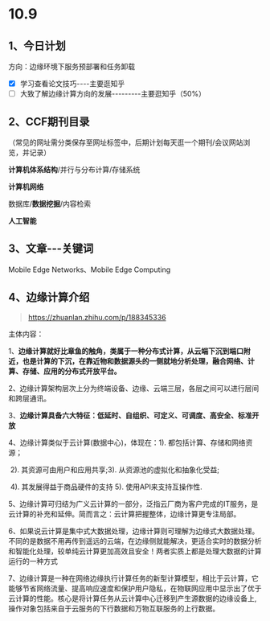 # 10.9

## 1、今日计划

方向：边缘环境下服务预部署和任务卸载

- [x] 学习查看论文技巧----主要逛知乎
- [ ] 大致了解边缘计算方向的发展---------主要逛知乎（50%）

## 2、CCF期刊目录

（常见的网址需分类保存至网址标签中，后期计划每天逛一个期刊/会议网站浏览，并记录）

**计算机体系结构**/并行与分布计算/存储系统

**计算机网络** 

数据库/**数据挖掘**/内容检索

**人工智能**

## 3、文章---关键词

Mobile Edge Networks、Mobile Edge Computing

## 4、边缘计算介绍

> https://zhuanlan.zhihu.com/p/188345336

主体内容：

1、**边缘计算就好比章鱼的触角，类属于一种分布式计算，从云端下沉到端口附近，也是计算的下沉，在靠近物和数据源头的一侧就地分析处理，融合网络、计算、存储、应用的分布式开放平台。**

2、边缘计算架构层次上分为终端设备、边缘、云端三层，各层之间可以进行层间和跨层通讯。

3、**边缘计算具备六大特征：低延时、自组织、可定义、可调度、高安全、标准开放**

4、边缘计算类似于云计算(数据中心)，体现在：1). 都包括计算、存储和网络资源；

​	2). 其资源可由用户和应用共享;3). 从资源池的虚拟化和抽象化受益;

​	4). 其发展得益于商品硬件的支持 5). 使用API来支持互操作性.

5、边缘计算可归结为广义云计算的一部分，泛指云厂商为客户完成的IT服务，是云计算的补充和延伸。简而言之：云计算把握整体，边缘计算更专注局部。

6、如果说云计算是集中式大数据处理，边缘计算则可理解为边缘式大数据处理。不同的是数据不用再传到遥远的云端，在边缘侧就能解决，更适合实时的数据分析和智能化处理，较单纯云计算更加高效且安全！两者实质上都是处理大数据的计算运行的一种方式

7、边缘计算是一种在网络边缘执行计算任务的新型计算模型，相比于云计算，它能够节省网络流量、提高响应速度和保护用户隐私，在物联网应用中显示出了优于云计算的性能。核心是将计算任务从云计算中心迁移到产生源数据的边缘设备上, 操作对象包括来自于云服务的下行数据和万物互联服务的上行数据。

